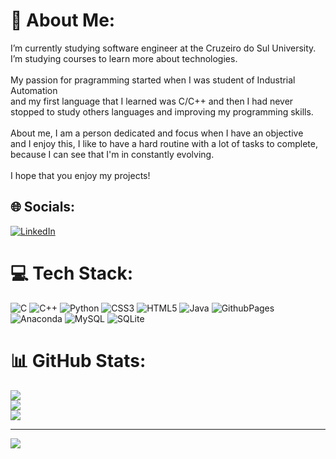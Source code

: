 # 💫 About Me:
 I’m currently studying software engineer at the Cruzeiro do Sul University.<br> I’m studying courses to learn more about technologies.<br><br> My passion for pragramming started when I was student of Industrial Automation<br>and my first language that I learned was C/C++ and then I had never<br>stopped to study others languages and improving my programming skills.<br><br>About me, I am a person dedicated and focus when I have an objective<br>and I enjoy this, I like to have a hard routine with a lot of tasks to complete,<br>because I can see that I'm in constantly evolving.<br><br>I hope that you enjoy my projects!


## 🌐 Socials:
[![LinkedIn](https://img.shields.io/badge/LinkedIn-%230077B5.svg?logo=linkedin&logoColor=white)](https://linkedin.com/in/https://www.linkedin.com/in/gustavo-almeida-82a897205/) 

# 💻 Tech Stack:
![C](https://img.shields.io/badge/c-%2300599C.svg?style=for-the-badge&logo=c&logoColor=white) ![C++](https://img.shields.io/badge/c++-%2300599C.svg?style=for-the-badge&logo=c%2B%2B&logoColor=white) ![Python](https://img.shields.io/badge/python-3670A0?style=for-the-badge&logo=python&logoColor=ffdd54) ![CSS3](https://img.shields.io/badge/css3-%231572B6.svg?style=for-the-badge&logo=css3&logoColor=white) ![HTML5](https://img.shields.io/badge/html5-%23E34F26.svg?style=for-the-badge&logo=html5&logoColor=white) ![Java](https://img.shields.io/badge/java-%23ED8B00.svg?style=for-the-badge&logo=openjdk&logoColor=white) ![GithubPages](https://img.shields.io/badge/github%20pages-121013?style=for-the-badge&logo=github&logoColor=white) ![Anaconda](https://img.shields.io/badge/Anaconda-%2344A833.svg?style=for-the-badge&logo=anaconda&logoColor=white) ![MySQL](https://img.shields.io/badge/mysql-%2300000f.svg?style=for-the-badge&logo=mysql&logoColor=white) ![SQLite](https://img.shields.io/badge/sqlite-%2307405e.svg?style=for-the-badge&logo=sqlite&logoColor=white)
# 📊 GitHub Stats:
![](https://github-readme-stats.vercel.app/api?username=gsilva1602&theme=blueberry&hide_border=false&include_all_commits=false&count_private=false)<br/>
![](https://github-readme-streak-stats.herokuapp.com/?user=gsilva1602&theme=blueberry&hide_border=false)<br/>
![](https://github-readme-stats.vercel.app/api/top-langs/?username=gsilva1602&theme=blueberry&hide_border=false&include_all_commits=false&count_private=false&layout=compact)

---
[![](https://visitcount.itsvg.in/api?id=gsilva1602&icon=4&color=0)](https://visitcount.itsvg.in)

<!-- Proudly created with GPRM ( https://gprm.itsvg.in ) -->
